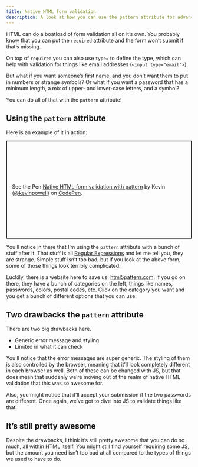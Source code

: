 ```yaml
---
title: Native HTML form validation
description: A look at how you can use the pattern attribute for advanced form validation
---
```


HTML can do a boatload of form validation all on it’s own. You probably know that you can put the `required` attribute and the form won’t submit if that’s missing. 

On top of `required` you can also use `type=` to define the type, which can help with validation for things like email addresses (`<input type="email">`). 

But what if you want someone’s first name, and you don’t want them to put in numbers or strange symbols? Or what if you want a password that has a minimum length, a mix of upper- and lower-case letters, and a symbol?

You can do all of that with the `pattern` attribute!

<!--more-->

## Using the `pattern` attribute

Here is an example of it in action:

<p class="codepen" data-height="265" data-theme-id="0" data-default-tab="html,result" data-user="kevinpowell" data-slug-hash="f1be05739856662eb423ef8f77a87e20" style="height: 265px; box-sizing: border-box; display: flex; align-items: center; justify-content: center; border: 2px solid black; margin: 1em 0; padding: 1em;" data-pen-title="Native HTML form validation with pattern">
  <span>See the Pen <a href="https://codepen.io/kevinpowell/pen/f1be05739856662eb423ef8f77a87e20/">
  Native HTML form validation with pattern</a> by Kevin (<a href="https://codepen.io/kevinpowell">@kevinpowell</a>)
  on <a href="https://codepen.io">CodePen</a>.</span>
</p>
<script async src="https://static.codepen.io/assets/embed/ei.js"></script>

You’ll notice in there that I’m using the `pattern` attribute with a bunch of stuff after it. That stuff is all [Regular Expressions](https://developer.mozilla.org/en-US/docs/Web/JavaScript/Guide/Regular_Expressions) and let me tell you, they are strange. Simple stuff isn’t too bad, but if you look at the above form, some of those things look terribly complicated. 

Luckily, there is a website here to save us: [html5pattern.com](http://html5pattern.com/). If you go on there, they have a bunch of categories on the left, things like names, passwords, colors, postal codes, etc. Click on the category you want and you get a bunch of different options that you can use. 

## Two drawbacks the `pattern` attribute

There are two big drawbacks here. 

- Generic error message and styling
- Limited in what it can check

You’ll notice that the error messages are super generic. The styling of them is also controlled by the browser, meaning that it’ll look completely different in each browser as well. Both of these can be changed with JS, but that does mean that suddenly we’re moving out of the realm of native HTML validation that this was so awesome for.

Also, you might notice that it’ll accept your submission if the two passwords are different. Once again, we’ve got to dive into JS to validate things like that.

## It’s still pretty awesome

Despite the drawbacks, I think it’s still pretty awesome that you can do so much, all within HTML itself. You might still find yourself requiring some JS, but the amount you need isn’t too bad at all compared to the types of things we used to have to do.
